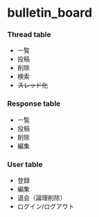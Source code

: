 # bulletin_board

### Thread table
* 一覧
* 投稿
* 削除
* 検索
* ~~スレッド化~~

### Response table
* 一覧
* 投稿
* 削除
* 編集

### User table
* 登録
* 編集
* 退会（論理削除）
* ログイン/ログアウト
